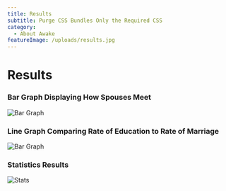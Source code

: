 ```yaml
---
title: Results
subtitle: Purge CSS Bundles Only the Required CSS
category:
  - About Awake
featureImage: /uploads/results.jpg
---
```

# Results

### Bar Graph Displaying How Spouses Meet
![Bar Graph](/uploads/MarBarGraph.png)

### Line Graph Comparing Rate of Education to Rate of Marriage
![Bar Graph](/uploads/MarLineGraph1.png)

### Statistics Results
![Stats](/uploads/stats.png)
